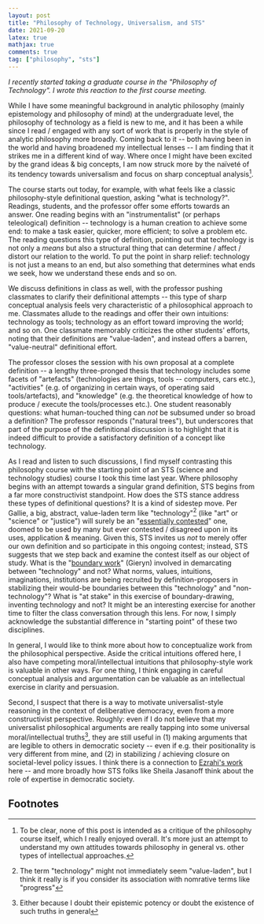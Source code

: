 ```yaml
---
layout: post
title: "Philosophy of Technology, Universalism, and STS"
date: 2021-09-20
latex: true
mathjax: true
comments: true
tag: ["philosophy", "sts"]
---
```


_I recently started taking a graduate course in the "Philosophy of Technology". I wrote this reaction to the first course meeting._

While I have some meaningful background in analytic philosophy (mainly epistemology and philosophy of mind) at the undergraduate level, the philosophy of technology as a field is new to me, and it has been a while since I read / engaged with any sort of work that is properly in the style of analytic philosophy more broadly. Coming back to it -- both having been in the world and having broadened my intellectual lenses -- I am finding that it strikes me in a different kind of way. Where once I might have been excited by the grand ideas & big concepts, I am now struck more by the naïveté of its tendency towards universalism and focus on sharp conceptual analysis[^1].

The course starts out today, for example, with what feels like a classic philosophy-style definitional question, asking "what is technology?". Readings, students, and the professor offer some efforts towards an answer. One reading begins with an "instrumentalist" (or perhaps teleological) definition -- technology is a human creation to achieve some end: to make a task easier, quicker, more efficient; to solve a problem etc. The reading questions this type of definition, pointing out that technology is not only a _means_ but also a structural thing that can determine / affect / distort our relation to the world. To put the point in sharp relief: technology is not just a means to an end, but also something that determines what ends we seek, how we understand these ends and so on.

We discuss definitions in class as well, with the professor pushing classmates to clarify their definitional attempts -- this type of sharp conceptual analysis feels very characteristic of a philosophical approach to me. Classmates allude to the readings and offer their own intuitions: technology as tools; technology as an effort toward improving the world; and so on. One classmate memorably criticizes the other students' efforts, noting that their definitions are "value-laden", and instead offers a barren, "value-neutral" definitional effort.

The professor closes the session with his own proposal at a complete definition -- a lengthy three-pronged thesis that technology includes some facets of "artefacts" (technologies are things, tools -- computers, cars etc.), "activities" (e.g. of organizing in certain ways, of operating said tools/artefacts), and "knowledge" (e.g. the theoretical knowledge of how to produce / execute the tools/processes etc.). One student reasonably questions: what human-touched thing can _not_ be subsumed under so broad a definition? The professor responds ("natural trees"), but underscores that part of the purpose of the definitional discussion is to highlight that it is indeed difficult to provide a satisfactory definition of a concept like technology.

As I read and listen to such discussions, I find myself contrasting this philosophy course with the starting point of an STS (science and technology studies) course I took this time last year. Where philosophy begins with an attempt towards a singular grand definition, STS begins from a far more constructivist standpoint. How does the STS stance address these types of definitional questions? It is a kind of sidestep move. Per Gallie, a big, abstract, value-laden term like "technology"[^2] (like "art" or "science" or "justice") will surely be an "[essentially contested](https://en.wikipedia.org/wiki/Essentially_contested_concept)" one, doomed to be used by many but ever contested / disagreed upon in its uses, application & meaning. Given this, STS invites us _not_ to merely offer our own definition and so participate in this ongoing contest; instead, STS suggests that we step back and examine the contest itself as our object of study. What is the "[boundary work](https://en.wikipedia.org/wiki/Boundary-work)" (Gieryn) involved in demarcating between "technology" and not? What norms, values, intuitions, imaginations, institutions are being recruited by definition-proposers in stabilizing their would-be boundaries between this "technology" and "non-technology"? What is "at stake" in this exercise of boundary-drawing, inventing technology and not? It might be an interesting exercise for another time to filter the class conversation through this lens. For now, I simply acknowledge the substantial difference in "starting point" of these two disciplines.

In general, I would like to think more about how to conceptualize work from the philosophical perspective. Aside the critical intuitions offered here, I also have competing moral/intellectual intuitions that philosophy-style work is valuable in other ways. For one thing, I think engaging in careful conceptual analysis and argumentation can be valuable as an intellectual exercise in clarity and persuasion.

Second, I suspect that there is a way to motivate universalist-style reasoning in the context of deliberative democracy, even from a more constructivist perspective. Roughly: even if I do not believe that my universalist philosophical arguments are really tapping into some universal moral/intellectual truths[^3], they are still useful in (1) making arguments that are legible to others in democratic society -- even if e.g. their positionality is very different from mine, and (2) in stabilizing / achieving closure on societal-level policy issues. I think there is a connection to [Ezrahi's work](https://www.amazon.com/Descent-Icarus-Transformation-Contemporary-Democracy/dp/067419828X) here -- and more broadly how STS folks like Sheila Jasanoff think about the role of expertise in democratic society.

## Footnotes

[^1]: To be clear, none of this post is intended as a critique of the philosophy course itself, which I really enjoyed overall. It's more just an attempt to understand my own attitudes towards philosophy in general vs. other types of intellectual approaches.
[^2]: The term "technology" might not immediately seem "value-laden", but I think it really is if you consider its association with nomrative terms like "progress"
[^3]: Either because I doubt their epistemic potency or doubt the existence of such truths in general

